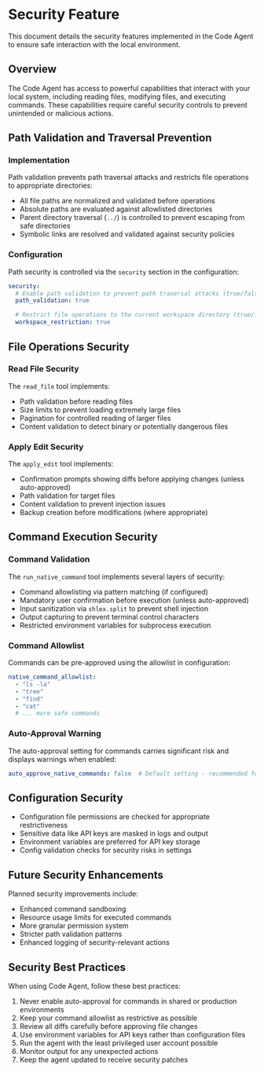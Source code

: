 # Security Feature

This document details the security features implemented in the Code Agent to ensure safe interaction with the local environment.

## Overview

The Code Agent has access to powerful capabilities that interact with your local system, including reading files, modifying files, and executing commands. These capabilities require careful security controls to prevent unintended or malicious actions.

## Path Validation and Traversal Prevention

### Implementation

Path validation prevents path traversal attacks and restricts file operations to appropriate directories:

- All file paths are normalized and validated before operations
- Absolute paths are evaluated against allowlisted directories
- Parent directory traversal (`../`) is controlled to prevent escaping from safe directories
- Symbolic links are resolved and validated against security policies

### Configuration

Path security is controlled via the `security` section in the configuration:

```yaml
security:
  # Enable path validation to prevent path traversal attacks (true/false)
  path_validation: true

  # Restrict file operations to the current workspace directory (true/false)
  workspace_restriction: true
```

## File Operations Security

### Read File Security

The `read_file` tool implements:

- Path validation before reading files
- Size limits to prevent loading extremely large files
- Pagination for controlled reading of larger files
- Content validation to detect binary or potentially dangerous files

### Apply Edit Security

The `apply_edit` tool implements:

- Confirmation prompts showing diffs before applying changes (unless auto-approved)
- Path validation for target files
- Content validation to prevent injection issues
- Backup creation before modifications (where appropriate)

## Command Execution Security

### Command Validation

The `run_native_command` tool implements several layers of security:

- Command allowlisting via pattern matching (if configured)
- Mandatory user confirmation before execution (unless auto-approved)
- Input sanitization via `shlex.split` to prevent shell injection
- Output capturing to prevent terminal control characters
- Restricted environment variables for subprocess execution

### Command Allowlist

Commands can be pre-approved using the allowlist in configuration:

```yaml
native_command_allowlist:
  - "ls -la"
  - "tree"
  - "find"
  - "cat"
  # ... more safe commands
```

### Auto-Approval Warning

The auto-approval setting for commands carries significant risk and displays warnings when enabled:

```yaml
auto_approve_native_commands: false  # Default setting - recommended for safety
```

## Configuration Security

- Configuration file permissions are checked for appropriate restrictiveness
- Sensitive data like API keys are masked in logs and output
- Environment variables are preferred for API key storage
- Config validation checks for security risks in settings

## Future Security Enhancements

Planned security improvements include:

- Enhanced command sandboxing
- Resource usage limits for executed commands
- More granular permission system
- Stricter path validation patterns
- Enhanced logging of security-relevant actions

## Security Best Practices

When using Code Agent, follow these best practices:

1. Never enable auto-approval for commands in shared or production environments
2. Keep your command allowlist as restrictive as possible
3. Review all diffs carefully before approving file changes
4. Use environment variables for API keys rather than configuration files
5. Run the agent with the least privileged user account possible
6. Monitor output for any unexpected actions
7. Keep the agent updated to receive security patches
